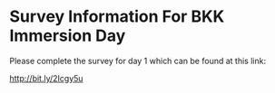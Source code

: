 # Survey Information For BKK Immersion Day

Please complete the survey for day 1 which can be found at this link:

http://bit.ly/2Icgy5u

